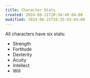 ```yaml
---
title: Character Stats
created: 2024-08-21T20:34:49-04:00
modified: 2024-08-21T20:35:59-04:00
---
```

All characters have six stats:
- Strength
- Fortitude
- Dexterity
- Acuity
- Intellect
- Will
